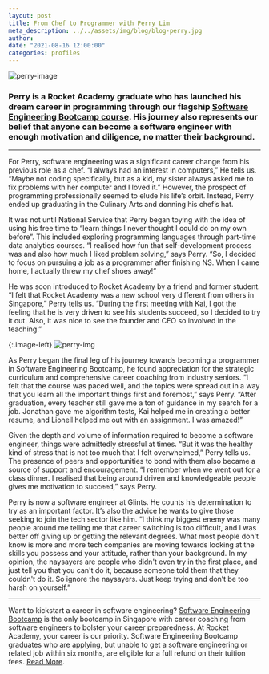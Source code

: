 ```yaml
---
layout: post
title: From Chef to Programmer with Perry Lim
meta_description: ../../assets/img/blog/blog-perry.jpg
author:
date: "2021-08-16 12:00:00"
categories: profiles
---
```


![perry-image](../../assets/img/blog/blog-perry.jpg)

### Perry is a Rocket Academy graduate who has launched his dream career in programming through our flagship [Software Engineering Bootcamp course](https://www.rocketacademy.co/courses/bootcamp). His journey also represents our belief that anyone can become a software engineer with enough motivation and diligence, no matter their background.

---

For Perry, software engineering was a significant career change from his previous role as a chef. “I always had an interest in computers,” He tells us. “Maybe not coding specifically, but as a kid, my sister always asked me to fix problems with her computer and I loved it.” However, the prospect of programming professionally seemed to elude his life’s orbit. Instead, Perry ended up graduating in the Culinary Arts and donning his chef’s hat.

It was not until National Service that Perry began toying with the idea of using his free time to “learn things I never thought I could do on my own before”. This included exploring programming languages through part-time data analytics courses. “I realised how fun that self-development process was and also how much I liked problem solving,” says Perry. “So, I decided to focus on pursuing a job as a programmer after finishing NS. When I came home, I actually threw my chef shoes away!”

He was soon introduced to Rocket Academy by a friend and former student. “I felt that Rocket Academy was a new school very different from others in Singapore,” Perry tells us. “During the first meeting with Kai, I got the feeling that he is very driven to see his students succeed, so I decided to try it out. Also, it was nice to see the founder and CEO so involved in the teaching.”

{:.image-left}
![perry-img](../../assets/img/blog/bootcamp-testimonial.jpg)

As Perry began the final leg of his journey towards becoming a programmer in Software Engineering Bootcamp, he found appreciation for the strategic curriculum and comprehensive career coaching from industry seniors. “I felt that the course was paced well, and the topics were spread out in a way that you learn all the important things first and foremost,” says Perry. “After graduation, every teacher still gave me a ton of guidance in my search for a job. Jonathan gave me algorithm tests, Kai helped me in creating a better resume, and Lionell helped me out with an assignment. I was amazed!”

Given the depth and volume of information required to become a software engineer, things were admittedly stressful at times. “But it was the healthy kind of stress that is not too much that I felt overwhelmed,” Perry tells us. The presence of peers and opportunities to bond with them also became a source of support and encouragement. “I remember when we went out for a class dinner. I realised that being around driven and knowledgeable people gives me motivation to succeed,” says Perry.

Perry is now a software engineer at Glints. He counts his determination to try as an important factor. It’s also the advice he wants to give those seeking to join the tech sector like him. “I think my biggest enemy was many people around me telling me that career switching is too difficult, and I was better off giving up or getting the relevant degrees. What most people don't know is more and more tech companies are moving towards looking at the skills you possess and your attitude, rather than your background. In my opinion, the naysayers are people who didn't even try in the first place, and just tell you that you can't do it, because someone told them that they couldn't do it. So ignore the naysayers. Just keep trying and don’t be too harsh on yourself.”

---

Want to kickstart a career in software engineering? <a href="https://www.rocketacademy.co/courses/bootcamp">Software Engineering Bootcamp</a> is the only bootcamp in Singapore with career coaching from software engineers to bolster your career preparedness.
At Rocket Academy, your career is our priority. Software Engineering Bootcamp graduates who are applying, but unable to get a software engineering or related job within six months, are eligible for a full refund on their tuition fees. <a href="https://www.rocketacademy.co/courses/bootcamp">Read More</a>.<br><br>
